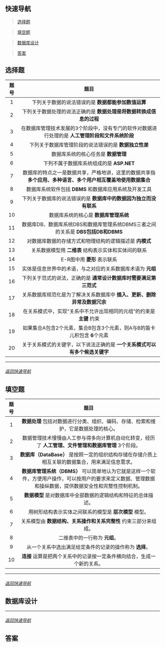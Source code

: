 ## 快速导航
> [选择题](#选择题)

> [填空题](#填空题)

> [数据库设计](#数据库设计)

> [答案](#答案)


## 选择题
|题号|题目|
|:---:|:---:|
| 1 | 下列关于数据的说法错误的是 **数据都能参加数值运算** |
| 2 | 下列关于数据处理的说法正确的是 **数据处理是将数据转换成信息的过程** |
| 3 | 在数据库管理技术发展的3个阶段中，没有专门的软件对数据进行处理的是 **人工管理阶段和文件系统阶段** |
| 4 | 下列关于数据库管理阶段的说法错误的是 **数据独立性差** |
| 5 | 数据库系统的核心任务是 **数据管理** |
| 6 | 下列不属于数据库系统组成的是 **ASP.NET** |
| 7 | 数据库的特点之一是数据共享，严格地讲，这里的数据共享指 **多个应用、多种语言、多个用户相互覆盖地使用数据集合** |
| 8 | 数据库系统软件包括 **DBMS** 和数据库应用系统及开发工具 |
| 9 | 下列关于数据库的说法错误的是 **数据库中的数据因为独立而没有联系** |
| 10 | 数据库系统的核心是 **数据库管理系统** |
| 11 | 数据库DB、数据库系统DBS和数据库管理系统DBMS三者之间的关系是 **DBS包括DB和DBMS** |
| 12 | 对数据库数据的存储方式和物理结构的逻辑描述是 **内模式** |
| 13 | 关系数据模型用 **二维表** 结构表示实体和实体间的联系 |
| 14 | E-R图中用 **菱形** 表示联系 |
| 15 | 实体是信息世界中的术语，与之对应的关系数据库术语为 **元组** |
| 16 | 下列关于范式的说法，正确的是 **通常设计数据库时需要满足第三范式** |
| 17 | 关系数据库规范化是为了解决关系数据库中 **插入、更新、删除异常及数据冗余** |
| 18 | 在关系模式中，实现“关系中不允许出现相同的元组”的约束是 **主键** 约束 |
| 19 | 如果集合A包含2个元素，集合B包含3个元素，则A与B的笛卡儿积包含 **6**个元素 |
| 20 | 关于关系模式的关键字，以下说法正确的是 **一个关系模式可以有多个候选关键字** |

<hr>

###### [返回快速导航](#快速导航)
## 填空题


|题号|题目|
|:---:|:---:|
|1|**数据处理** 包括对数据进行分类、组织、编码、存储、检索和维护，它是数据处理的核心。|
|2|数据管理技术慢慢由人工参与得多向计算机自动化转变，经历了 **人工管理、文件管理和数据库管理** 3个阶段。|
|3|**数据库（DataBase）** 是按照一定的组织结构存储在存储介质上相互关联的数据集合，用来满足信息需求。|
|4|**数据库管理系统（DBMS）** 可以简单地认为它就是这样一个软件，方便用户操作，可以按用户的要求来定义数据、管理数据和操纵数据，提供数据安全性和完整性控制机制。|
|5|**数据模型** 是对数据库中全部数据的逻辑结构和特征的总体描述。|
|6|用树形结构表示实体之间联系的模型是 **层次模型** 模型。|
|7|关系模型由 **数据结构、关系操作和关系完整性** 约束三部分来组成。|
|8|二维表中的一行称为 **元组**。|
|9|从一个关系中选出满足给定条件的记录的操作称为 **选择**。|
|10|**连接** 运算是把两个关系中的记录按一定条件横向结合，生成一个新的关系。|

<hr>

###### [返回快速导航](#快速导航)
## 数据库设计

<hr>

###### [返回快速导航](#快速导航)
## 答案